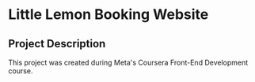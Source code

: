 # Little Lemon Booking Website

## Project Description

This project was created during Meta's Coursera Front-End Development course.
